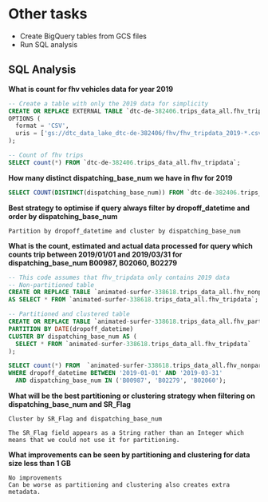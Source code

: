 # Other tasks
- Create BigQuery tables from GCS files
- Run SQL analysis 

## SQL Analysis
**What is count for fhv vehicles data for year 2019**  

```sql
-- Create a table with only the 2019 data for simplicity
CREATE OR REPLACE EXTERNAL TABLE `dtc-de-382406.trips_data_all.fhv_tripdata`
OPTIONS (
  format = 'CSV',
  uris = ['gs://dtc_data_lake_dtc-de-382406/fhv/fhv_tripdata_2019-*.csv']
);

-- Count of fhv trips
SELECT count(*) FROM `dtc-de-382406.trips_data_all.fhv_tripdata`;
```

**How many distinct dispatching_base_num we have in fhv for 2019**  
```sql
SELECT COUNT(DISTINCT(dispatching_base_num)) FROM `dtc-de-382406.trips_data_all.fhv_tripdata`;
```

**Best strategy to optimise if query always filter by dropoff_datetime and order by dispatching_base_num**  
```
Partition by dropoff_datetime and cluster by dispatching_base_num
```

**What is the count, estimated and actual data processed for query which counts trip between 2019/01/01 and 2019/03/31 for dispatching_base_num B00987, B02060, B02279**  

```sql
-- This code assumes that fhv_tripdata only contains 2019 data
-- Non-partitioned table
CREATE OR REPLACE TABLE `animated-surfer-338618.trips_data_all.fhv_nonpartitioned_tripdata`
AS SELECT * FROM `animated-surfer-338618.trips_data_all.fhv_tripdata`;

-- Partitioned and clustered table
CREATE OR REPLACE TABLE `animated-surfer-338618.trips_data_all.fhv_partitioned_tripdata`
PARTITION BY DATE(dropoff_datetime)
CLUSTER BY dispatching_base_num AS (
  SELECT * FROM `animated-surfer-338618.trips_data_all.fhv_tripdata`
);

SELECT count(*) FROM  `animated-surfer-338618.trips_data_all.fhv_nonpartitioned_tripdata`
WHERE dropoff_datetime BETWEEN '2019-01-01' AND '2019-03-31'
  AND dispatching_base_num IN ('B00987', 'B02279', 'B02060');
```

**What will be the best partitioning or clustering strategy when filtering on dispatching_base_num and SR_Flag**  

```
Cluster by SR_Flag and dispatching_base_num

The SR_Flag field appears as a String rather than an Integer which means that we could not use it for partitioning. 
```

**What improvements can be seen by partitioning and clustering for data size less than 1 GB**  

```
No improvements
Can be worse as partitioning and clustering also creates extra metadata.  

```

